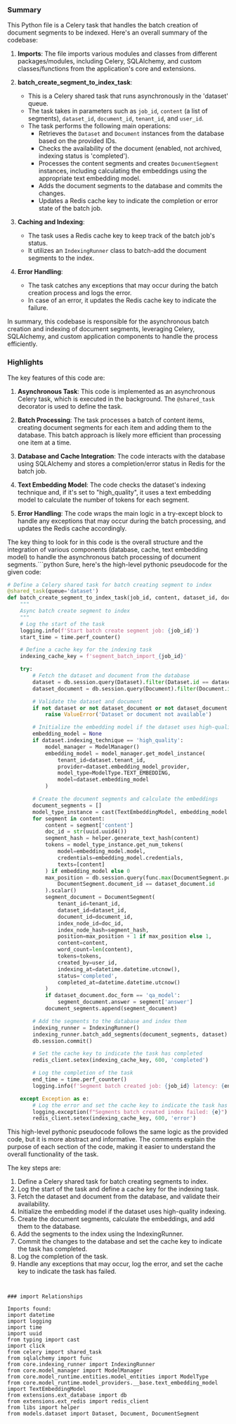 

### Summary

This Python file is a Celery task that handles the batch creation of document segments to be indexed. Here's an overall summary of the codebase:

1. **Imports**: The file imports various modules and classes from different packages/modules, including Celery, SQLAlchemy, and custom classes/functions from the application's core and extensions.

2. **batch_create_segment_to_index_task**:
   - This is a Celery shared task that runs asynchronously in the 'dataset' queue.
   - The task takes in parameters such as `job_id`, `content` (a list of segments), `dataset_id`, `document_id`, `tenant_id`, and `user_id`.
   - The task performs the following main operations:
     - Retrieves the `Dataset` and `Document` instances from the database based on the provided IDs.
     - Checks the availability of the document (enabled, not archived, indexing status is 'completed').
     - Processes the content segments and creates `DocumentSegment` instances, including calculating the embeddings using the appropriate text embedding model.
     - Adds the document segments to the database and commits the changes.
     - Updates a Redis cache key to indicate the completion or error state of the batch job.

3. **Caching and Indexing**:
   - The task uses a Redis cache key to keep track of the batch job's status.
   - It utilizes an `IndexingRunner` class to batch-add the document segments to the index.

4. **Error Handling**:
   - The task catches any exceptions that may occur during the batch creation process and logs the error.
   - In case of an error, it updates the Redis cache key to indicate the failure.

In summary, this codebase is responsible for the asynchronous batch creation and indexing of document segments, leveraging Celery, SQLAlchemy, and custom application components to handle the process efficiently.

### Highlights

The key features of this code are:

1. **Asynchronous Task**: This code is implemented as an asynchronous Celery task, which is executed in the background. The `@shared_task` decorator is used to define the task.

2. **Batch Processing**: The task processes a batch of content items, creating document segments for each item and adding them to the database. This batch approach is likely more efficient than processing one item at a time.

3. **Database and Cache Integration**: The code interacts with the database using SQLAlchemy and stores a completion/error status in Redis for the batch job.

4. **Text Embedding Model**: The code checks the dataset's indexing technique and, if it's set to "high_quality", it uses a text embedding model to calculate the number of tokens for each segment.

5. **Error Handling**: The code wraps the main logic in a try-except block to handle any exceptions that may occur during the batch processing, and updates the Redis cache accordingly.

The key thing to look for in this code is the overall structure and the integration of various components (database, cache, text embedding model) to handle the asynchronous batch processing of document segments.```python
Sure, here's the high-level pythonic pseudocode for the given code:

```python
# Define a Celery shared task for batch creating segment to index
@shared_task(queue='dataset')
def batch_create_segment_to_index_task(job_id, content, dataset_id, document_id, tenant_id, user_id):
    """
    Async batch create segment to index
    """
    # Log the start of the task
    logging.info(f'Start batch create segment job: {job_id}')
    start_time = time.perf_counter()

    # Define a cache key for the indexing task
    indexing_cache_key = f'segment_batch_import_{job_id}'

    try:
        # Fetch the dataset and document from the database
        dataset = db.session.query(Dataset).filter(Dataset.id == dataset_id).first()
        dataset_document = db.session.query(Document).filter(Document.id == document_id).first()

        # Validate the dataset and document
        if not dataset or not dataset_document or not dataset_document.enabled or dataset_document.archived or dataset_document.indexing_status != 'completed':
            raise ValueError('Dataset or document not available')

        # Initialize the embedding model if the dataset uses high-quality indexing
        embedding_model = None
        if dataset.indexing_technique == 'high_quality':
            model_manager = ModelManager()
            embedding_model = model_manager.get_model_instance(
                tenant_id=dataset.tenant_id,
                provider=dataset.embedding_model_provider,
                model_type=ModelType.TEXT_EMBEDDING,
                model=dataset.embedding_model
            )

        # Create the document segments and calculate the embeddings
        document_segments = []
        model_type_instance = cast(TextEmbeddingModel, embedding_model.model_type_instance)
        for segment in content:
            content = segment['content']
            doc_id = str(uuid.uuid4())
            segment_hash = helper.generate_text_hash(content)
            tokens = model_type_instance.get_num_tokens(
                model=embedding_model.model,
                credentials=embedding_model.credentials,
                texts=[content]
            ) if embedding_model else 0
            max_position = db.session.query(func.max(DocumentSegment.position)).filter(
                DocumentSegment.document_id == dataset_document.id
            ).scalar()
            segment_document = DocumentSegment(
                tenant_id=tenant_id,
                dataset_id=dataset_id,
                document_id=document_id,
                index_node_id=doc_id,
                index_node_hash=segment_hash,
                position=max_position + 1 if max_position else 1,
                content=content,
                word_count=len(content),
                tokens=tokens,
                created_by=user_id,
                indexing_at=datetime.datetime.utcnow(),
                status='completed',
                completed_at=datetime.datetime.utcnow()
            )
            if dataset_document.doc_form == 'qa_model':
                segment_document.answer = segment['answer']
            document_segments.append(segment_document)

        # Add the segments to the database and index them
        indexing_runner = IndexingRunner()
        indexing_runner.batch_add_segments(document_segments, dataset)
        db.session.commit()

        # Set the cache key to indicate the task has completed
        redis_client.setex(indexing_cache_key, 600, 'completed')

        # Log the completion of the task
        end_time = time.perf_counter()
        logging.info(f'Segment batch created job: {job_id} latency: {end_time - start_time}')

    except Exception as e:
        # Log the error and set the cache key to indicate the task has failed
        logging.exception(f"Segments batch created index failed: {e}")
        redis_client.setex(indexing_cache_key, 600, 'error')
```

This high-level pythonic pseudocode follows the same logic as the provided code, but it is more abstract and informative. The comments explain the purpose of each section of the code, making it easier to understand the overall functionality of the task.

The key steps are:

1. Define a Celery shared task for batch creating segments to index.
2. Log the start of the task and define a cache key for the indexing task.
3. Fetch the dataset and document from the database, and validate their availability.
4. Initialize the embedding model if the dataset uses high-quality indexing.
5. Create the document segments, calculate the embeddings, and add them to the database.
6. Add the segments to the index using the IndexingRunner.
7. Commit the changes to the database and set the cache key to indicate the task has completed.
8. Log the completion of the task.
9. Handle any exceptions that may occur, log the error, and set the cache key to indicate the task has failed.
```


### import Relationships

Imports found:
import datetime
import logging
import time
import uuid
from typing import cast
import click
from celery import shared_task
from sqlalchemy import func
from core.indexing_runner import IndexingRunner
from core.model_manager import ModelManager
from core.model_runtime.entities.model_entities import ModelType
from core.model_runtime.model_providers.__base.text_embedding_model import TextEmbeddingModel
from extensions.ext_database import db
from extensions.ext_redis import redis_client
from libs import helper
from models.dataset import Dataset, Document, DocumentSegment